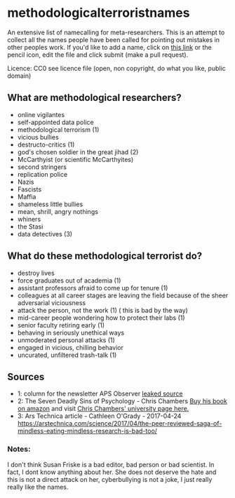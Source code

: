 # methodologicalterroristnames
An extensive list of namecalling for meta-researchers.
This is an attempt to collect all the names people have been called for pointing out mistakes in other peoples
work. 
If you'd like to add a name, click on [this link](https://github.com/RMHogervorst/methodologicalterroristnames/edit/master/README.md) or the pencil icon, edit the file and click submit (make a pull request).

Licence: CC0 see licence file (open, non copyright, do what you like, public domain)


## What are methodological researchers?

- online vigilantes
- self-appointed data police
- methodological terrorism (1)
- vicious bullies
- destructo-critics  (1)
- god's chosen soldier in the great jihad (2)
- McCarthyist (or scientific McCarthyites)
- second stringers
- replication police
- Nazis
- Fascists
- Maffia
- shameless little bullies
- mean, shrill, angry nothings
- whiners
- the Stasi
- data detectives (3)




## What do these methodological terrorist do?

- destroy lives
- force graduates out of academia (1)
- assistant professors afraid to come up for tenure (1)
- colleagues at all career stages are leaving the field because of the sheer adversarial viciousness
- attack the person, not the work (1) ( this is bad by the way)
- mid-career people wondering how to protect their labs (1)
- senior faculty retiring early (1)
- behaving in seriously unethical ways
- unmoderated personal attacks (1)
- engaged in vicious, chilling behavior
- uncurated, unfiltered trash-talk (1)



## Sources

- 1: column for the newsletter APS Observer [leaked source](https://www.dropbox.com/s/9zubbn9fyi1xjcu/Fiske%20presidential%20guest%20column_APS%20Observer_copy-edited.pdf)
- 2: The Seven Deadly Sins of Psychology - Chris Chambers [Buy his book on amazon](https://www.amazon.com/Seven-Deadly-Sins-Psychology-Scientific/dp/0691158908) and visit [Chris Chambers' university page here.](http://psych.cf.ac.uk/contactsandpeople/chambersc1.php)
- 3: Ars Technica article - Cathleen O'Grady - 2017-04-24 <https://arstechnica.com/science/2017/04/the-peer-reviewed-saga-of-mindless-eating-mindless-research-is-bad-too/>

### Notes:

I don't think Susan Friske is a bad editor, bad person or bad scientist. In fact, I dont know anything about her. She does not
deserve the hate and this is not a direct attack on her, cyberbullying is not a joke, I just really really like the names. 
